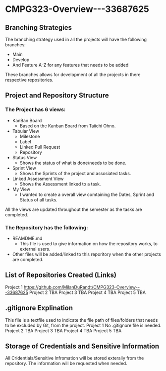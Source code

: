 # CMPG323-Overview---33687625

## Branching Strategies
The branching strategy used in all the projects will have the following branches:
+ Main
+ Develop
+ And Feature A-Z for any features that needs to be added

These branches allows for development of all the projects in there respective repositories.

## Project and Repository Structure
### The Project has 6 views:
  + KanBan Board
    - Based on the Kanban Board from Taiichi Ohno.
  + Tabular View
    - Milestone
    - Label
    - Linked Pull Request
    - Repository
  + Status View
    - Shows the status of what is done/needs to be done.
  + Sprint View
    - Shows the Sprints of the project and assosiated tasks.
  + Linked Assessment View
    - Shows the Assessment linked to a task.
  + My View
    - I wanted to create a overall view comtaining the Dates, Sprint and Status of all tasks.
    
   All the views are updated throughout the semester as the tasks are completed.
  
### The Repository has the following:
  + REAMDME.md
    - This file is used to give information on how the repository works, to external users.
  + Other files will be added/linked to this reporitory when the other projects are completed.

## List of Repositories Created (Links)
Project 1 https://github.com/MilanDuRandt/CMPG323-Overview---33687625
Project 2 TBA
Project 3 TBA
Project 4 TBA
Project 5 TBA

## .gitignore Explination
This file is a textfile used to indicate the file path of files/folders that needs to be excluded by Git, from the project.
Project 1 No .gitignore file is needed.
Project 2 TBA
Project 3 TBA
Project 4 TBA
Project 5 TBA

## Storage of Credentials and Sensitive Information
All Cridentials/Sensitive Infromation will be stored exterally from the repository. The information will be requested when needed. 
